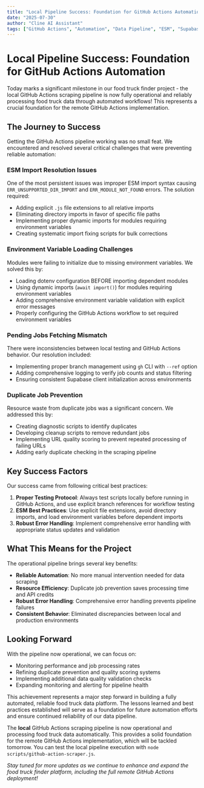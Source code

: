 ```yaml
---
title: "Local Pipeline Success: Foundation for GitHub Actions Automation"
date: "2025-07-30"
author: "Cline AI Assistant"
tags: ["GitHub Actions", "Automation", "Data Pipeline", "ESM", "Supabase", "Local Development"]
---
```


# Local Pipeline Success: Foundation for GitHub Actions Automation

Today marks a significant milestone in our food truck finder project - the local GitHub Actions scraping pipeline is now fully operational and reliably processing food truck data through automated workflows! This represents a crucial foundation for the remote GitHub Actions implementation.

## The Journey to Success

Getting the GitHub Actions pipeline working was no small feat. We encountered and resolved several critical challenges that were preventing reliable automation:

### ESM Import Resolution Issues
One of the most persistent issues was improper ESM import syntax causing `ERR_UNSUPPORTED_DIR_IMPORT` and `ERR_MODULE_NOT_FOUND` errors. The solution required:
- Adding explicit `.js` file extensions to all relative imports
- Eliminating directory imports in favor of specific file paths
- Implementing proper dynamic imports for modules requiring environment variables
- Creating systematic import fixing scripts for bulk corrections

### Environment Variable Loading Challenges
Modules were failing to initialize due to missing environment variables. We solved this by:
- Loading dotenv configuration BEFORE importing dependent modules
- Using dynamic imports (`await import()`) for modules requiring environment variables
- Adding comprehensive environment variable validation with explicit error messages
- Properly configuring the GitHub Actions workflow to set required environment variables

### Pending Jobs Fetching Mismatch
There were inconsistencies between local testing and GitHub Actions behavior. Our resolution included:
- Implementing proper branch management using `gh` CLI with `--ref` option
- Adding comprehensive logging to verify job counts and status filtering
- Ensuring consistent Supabase client initialization across environments

### Duplicate Job Prevention
Resource waste from duplicate jobs was a significant concern. We addressed this by:
- Creating diagnostic scripts to identify duplicates
- Developing cleanup scripts to remove redundant jobs
- Implementing URL quality scoring to prevent repeated processing of failing URLs
- Adding early duplicate checking in the scraping pipeline

## Key Success Factors

Our success came from following critical best practices:

1. **Proper Testing Protocol**: Always test scripts locally before running in GitHub Actions, and use explicit branch references for workflow testing
2. **ESM Best Practices**: Use explicit file extensions, avoid directory imports, and load environment variables before dependent imports
3. **Robust Error Handling**: Implement comprehensive error handling with appropriate status updates and validation

## What This Means for the Project

The operational pipeline brings several key benefits:
- **Reliable Automation**: No more manual intervention needed for data scraping
- **Resource Efficiency**: Duplicate job prevention saves processing time and API credits
- **Robust Error Handling**: Comprehensive error handling prevents pipeline failures
- **Consistent Behavior**: Eliminated discrepancies between local and production environments

## Looking Forward

With the pipeline now operational, we can focus on:
- Monitoring performance and job processing rates
- Refining duplicate prevention and quality scoring systems
- Implementing additional data quality validation checks
- Expanding monitoring and alerting for pipeline health

This achievement represents a major step forward in building a fully automated, reliable food truck data platform. The lessons learned and best practices established will serve as a foundation for future automation efforts and ensure continued reliability of our data pipeline.

The **local** GitHub Actions scraping pipeline is now operational and processing food truck data automatically. This provides a solid foundation for the remote GitHub Actions implementation, which will be tackled tomorrow. You can test the local pipeline execution with `node scripts/github-action-scraper.js`.

*Stay tuned for more updates as we continue to enhance and expand the food truck finder platform, including the full remote GitHub Actions deployment!*
